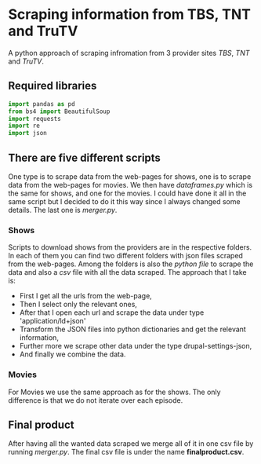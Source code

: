 
# Scraping information from TBS, TNT and TruTV

A python approach of scraping infromation from 3 provider sites _TBS_, _TNT_ and _TruTV_.

## Required libraries


```python
import pandas as pd
from bs4 import BeautifulSoup
import requests
import re
import json
```

## There are five different scripts

One type is to scrape data from the web-pages for shows, one is to scrape data from the web-pages for movies.
We then have _dataframes.py_ which is the same for shows, and one for the movies. I could have done it all in the same script but I decided to do it this way since I always changed some details.
The last one is _merger.py_.

### Shows

Scripts to download shows from the providers are in the respective folders. In each of them you can find two different folders with json files scraped from the web-pages. Among the folders is also the _python file_ to scrape the data and also a _csv_ file with all the data scraped.
The approach that I take is:
- First I get all the urls from the web-page,
- Then I select only the relevant ones,
- After that I open each url and scrape the data under type 'application/ld+json'
- Transform the JSON files into python dictionaries and get the relevant information,
- Further more we scrape other data under the type drupal-settings-json,
- And finally we combine the data.

### Movies

For Movies we use the same approach as for the shows. The only difference is that we do not iterate over each episode.

## Final product

After having all the wanted data scraped we merge all of it in one csv file by running _merger.py_. The final csv file is under the name __finalproduct.csv__.
